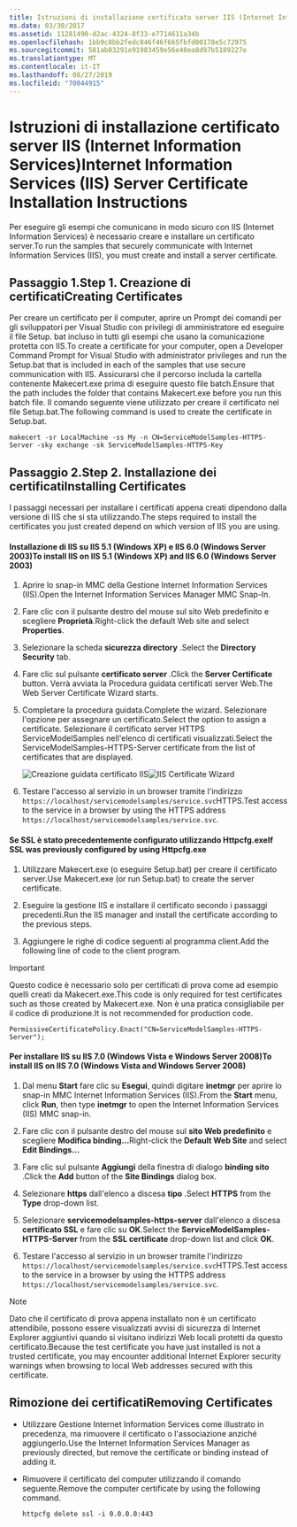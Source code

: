 ```yaml
---
title: Istruzioni di installazione certificato server IIS (Internet Information Services)
ms.date: 03/30/2017
ms.assetid: 11281490-d2ac-4324-8f33-e7714611a34b
ms.openlocfilehash: 1bb9c8bb2fedc846f46f665fbfd00178e5c72975
ms.sourcegitcommit: 581ab03291e91983459e56e40ea8d97b5189227e
ms.translationtype: MT
ms.contentlocale: it-IT
ms.lasthandoff: 08/27/2019
ms.locfileid: "70044915"
---
```

# <a name="internet-information-services-iis-server-certificate-installation-instructions"></a><span data-ttu-id="64246-102">Istruzioni di installazione certificato server IIS (Internet Information Services)</span><span class="sxs-lookup"><span data-stu-id="64246-102">Internet Information Services (IIS) Server Certificate Installation Instructions</span></span>
<span data-ttu-id="64246-103">Per eseguire gli esempi che comunicano in modo sicuro con IIS (Internet Information Services) è necessario creare e installare un certificato server.</span><span class="sxs-lookup"><span data-stu-id="64246-103">To run the samples that securely communicate with Internet Information Services (IIS), you must create and install a server certificate.</span></span>  
  
## <a name="step-1-creating-certificates"></a><span data-ttu-id="64246-104">Passaggio 1.</span><span class="sxs-lookup"><span data-stu-id="64246-104">Step 1.</span></span> <span data-ttu-id="64246-105">Creazione di certificati</span><span class="sxs-lookup"><span data-stu-id="64246-105">Creating Certificates</span></span>  
 <span data-ttu-id="64246-106">Per creare un certificato per il computer, aprire un Prompt dei comandi per gli sviluppatori per Visual Studio con privilegi di amministratore ed eseguire il file Setup. bat incluso in tutti gli esempi che usano la comunicazione protetta con IIS.</span><span class="sxs-lookup"><span data-stu-id="64246-106">To create a certificate for your computer, open a Developer Command Prompt for Visual Studio with administrator privileges and run the Setup.bat that is included in each of the samples that use secure communication with IIS.</span></span> <span data-ttu-id="64246-107">Assicurarsi che il percorso includa la cartella contenente Makecert.exe prima di eseguire questo file batch.</span><span class="sxs-lookup"><span data-stu-id="64246-107">Ensure that the path includes the folder that contains Makecert.exe before you run this batch file.</span></span> <span data-ttu-id="64246-108">Il comando seguente viene utilizzato per creare il certificato nel file Setup.bat.</span><span class="sxs-lookup"><span data-stu-id="64246-108">The following command is used to create the certificate in Setup.bat.</span></span>  
  
```  
makecert -sr LocalMachine -ss My -n CN=ServiceModelSamples-HTTPS-Server -sky exchange -sk ServiceModelSamples-HTTPS-Key  
```  
  
## <a name="step-2-installing-certificates"></a><span data-ttu-id="64246-109">Passaggio 2.</span><span class="sxs-lookup"><span data-stu-id="64246-109">Step 2.</span></span> <span data-ttu-id="64246-110">Installazione dei certificati</span><span class="sxs-lookup"><span data-stu-id="64246-110">Installing Certificates</span></span>  
 <span data-ttu-id="64246-111">I passaggi necessari per installare i certificati appena creati dipendono dalla versione di IIS che si sta utilizzando.</span><span class="sxs-lookup"><span data-stu-id="64246-111">The steps required to install the certificates you just created depend on which version of IIS you are using.</span></span>  
  
#### <a name="to-install-iis-on-iis-51-windows-xp-and-iis-60-windows-server-2003"></a><span data-ttu-id="64246-112">Installazione di IIS su IIS 5.1 (Windows XP) e IIS 6.0 (Windows Server 2003)</span><span class="sxs-lookup"><span data-stu-id="64246-112">To install IIS on IIS 5.1 (Windows XP) and IIS 6.0 (Windows Server 2003)</span></span>  
  
1. <span data-ttu-id="64246-113">Aprire lo snap-in MMC della Gestione Internet Information Services (IIS).</span><span class="sxs-lookup"><span data-stu-id="64246-113">Open the Internet Information Services Manager MMC Snap-In.</span></span>  
  
2. <span data-ttu-id="64246-114">Fare clic con il pulsante destro del mouse sul sito Web predefinito e scegliere **Proprietà**.</span><span class="sxs-lookup"><span data-stu-id="64246-114">Right-click the default Web site and select **Properties**.</span></span>  
  
3. <span data-ttu-id="64246-115">Selezionare la scheda **sicurezza directory** .</span><span class="sxs-lookup"><span data-stu-id="64246-115">Select the **Directory Security** tab.</span></span>  
  
4. <span data-ttu-id="64246-116">Fare clic sul pulsante **certificato server** .</span><span class="sxs-lookup"><span data-stu-id="64246-116">Click the **Server Certificate** button.</span></span> <span data-ttu-id="64246-117">Verrà avviata la Procedura guidata certificati server Web.</span><span class="sxs-lookup"><span data-stu-id="64246-117">The Web Server Certificate Wizard starts.</span></span>  
  
5. <span data-ttu-id="64246-118">Completare la procedura guidata.</span><span class="sxs-lookup"><span data-stu-id="64246-118">Complete the wizard.</span></span> <span data-ttu-id="64246-119">Selezionare l'opzione per assegnare un certificato.</span><span class="sxs-lookup"><span data-stu-id="64246-119">Select the option to assign a certificate.</span></span> <span data-ttu-id="64246-120">Selezionare il certificato server HTTPS ServiceModelSamples nell'elenco di certificati visualizzati.</span><span class="sxs-lookup"><span data-stu-id="64246-120">Select the ServiceModelSamples-HTTPS-Server certificate from the list of certificates that are displayed.</span></span>  
  
     <span data-ttu-id="64246-121">![Creazione guidata certificato IIS](../../../../docs/framework/wcf/samples/media/iiscertificate-wizard.GIF "IISCertificate_Wizard")</span><span class="sxs-lookup"><span data-stu-id="64246-121">![IIS Certificate Wizard](../../../../docs/framework/wcf/samples/media/iiscertificate-wizard.GIF "IISCertificate_Wizard")</span></span>  
  
6. <span data-ttu-id="64246-122">Testare l'accesso al servizio in un browser tramite l'indirizzo `https://localhost/servicemodelsamples/service.svc`HTTPS.</span><span class="sxs-lookup"><span data-stu-id="64246-122">Test access to the service in a browser by using the HTTPS address `https://localhost/servicemodelsamples/service.svc`.</span></span>  
  
#### <a name="if-ssl-was-previously-configured-by-using-httpcfgexe"></a><span data-ttu-id="64246-123">Se SSL è stato precedentemente configurato utilizzando Httpcfg.exe</span><span class="sxs-lookup"><span data-stu-id="64246-123">If SSL was previously configured by using Httpcfg.exe</span></span>  
  
1. <span data-ttu-id="64246-124">Utilizzare Makecert.exe (o eseguire Setup.bat) per creare il certificato server.</span><span class="sxs-lookup"><span data-stu-id="64246-124">Use Makecert.exe (or run Setup.bat) to create the server certificate.</span></span>  
  
2. <span data-ttu-id="64246-125">Eseguire la gestione IIS e installare il certificato secondo i passaggi precedenti.</span><span class="sxs-lookup"><span data-stu-id="64246-125">Run the IIS manager and install the certificate according to the previous steps.</span></span>  
  
3. <span data-ttu-id="64246-126">Aggiungere le righe di codice seguenti al programma client.</span><span class="sxs-lookup"><span data-stu-id="64246-126">Add the following line of code to the client program.</span></span>  
  
> [!IMPORTANT]
> <span data-ttu-id="64246-127">Questo codice è necessario solo per certificati di prova come ad esempio quelli creati da Makecert.exe.</span><span class="sxs-lookup"><span data-stu-id="64246-127">This code is only required for test certificates such as those created by Makecert.exe.</span></span> <span data-ttu-id="64246-128">Non è una pratica consigliabile per il codice di produzione.</span><span class="sxs-lookup"><span data-stu-id="64246-128">It is not recommended for production code.</span></span>  
  
```  
PermissiveCertificatePolicy.Enact("CN=ServiceModelSamples-HTTPS-Server");  
```  
  
#### <a name="to-install-iis-on-iis-70-windows-vista-and-windows-server-2008"></a><span data-ttu-id="64246-129">Per installare IIS su IIS 7.0 (Windows Vista e Windows Server 2008)</span><span class="sxs-lookup"><span data-stu-id="64246-129">To install IIS on IIS 7.0 (Windows Vista and Windows Server 2008)</span></span>  
  
1. <span data-ttu-id="64246-130">Dal menu **Start** fare clic su **Esegui**, quindi digitare **inetmgr** per aprire lo snap-in MMC Internet Information Services (IIS).</span><span class="sxs-lookup"><span data-stu-id="64246-130">From the **Start** menu, click **Run**, then type **inetmgr** to open the Internet Information Services (IIS) MMC snap-in.</span></span>  
  
2. <span data-ttu-id="64246-131">Fare clic con il pulsante destro del mouse sul **sito Web predefinito** e scegliere **Modifica binding...**</span><span class="sxs-lookup"><span data-stu-id="64246-131">Right-click the **Default Web Site** and select **Edit Bindings…**</span></span>  
  
3. <span data-ttu-id="64246-132">Fare clic sul pulsante **Aggiungi** della finestra di dialogo **binding sito** .</span><span class="sxs-lookup"><span data-stu-id="64246-132">Click the **Add** button of the **Site Bindings** dialog box.</span></span>  
  
4. <span data-ttu-id="64246-133">Selezionare **https** dall'elenco a discesa **tipo** .</span><span class="sxs-lookup"><span data-stu-id="64246-133">Select **HTTPS** from the **Type** drop-down list.</span></span>  
  
5. <span data-ttu-id="64246-134">Selezionare **servicemodelsamples-https-server** dall'elenco a discesa **certificato SSL** e fare clic su **OK**.</span><span class="sxs-lookup"><span data-stu-id="64246-134">Select the **ServiceModelSamples-HTTPS-Server** from the **SSL certificate** drop-down list and click **OK**.</span></span>  
  
6. <span data-ttu-id="64246-135">Testare l'accesso al servizio in un browser tramite l'indirizzo `https://localhost/servicemodelsamples/service.svc`HTTPS.</span><span class="sxs-lookup"><span data-stu-id="64246-135">Test access to the service in a browser by using the HTTPS address `https://localhost/servicemodelsamples/service.svc`.</span></span>  
  
> [!NOTE]
> <span data-ttu-id="64246-136">Dato che il certificato di prova appena installato non è un certificato attendibile, possono essere visualizzati avvisi di sicurezza di Internet Explorer aggiuntivi quando si visitano indirizzi Web locali protetti da questo certificato.</span><span class="sxs-lookup"><span data-stu-id="64246-136">Because the test certificate you have just installed is not a trusted certificate, you may encounter additional Internet Explorer security warnings when browsing to local Web addresses secured with this certificate.</span></span>  
  
## <a name="removing-certificates"></a><span data-ttu-id="64246-137">Rimozione dei certificati</span><span class="sxs-lookup"><span data-stu-id="64246-137">Removing Certificates</span></span>  
  
- <span data-ttu-id="64246-138">Utilizzare Gestione Internet Information Services come illustrato in precedenza, ma rimuovere il certificato o l'associazione anziché aggiungerlo.</span><span class="sxs-lookup"><span data-stu-id="64246-138">Use the Internet Information Services Manager as previously directed, but remove the certificate or binding instead of adding it.</span></span>  
  
- <span data-ttu-id="64246-139">Rimuovere il certificato del computer utilizzando il comando seguente.</span><span class="sxs-lookup"><span data-stu-id="64246-139">Remove the computer certificate by using the following command.</span></span>  
  
    ```  
    httpcfg delete ssl -i 0.0.0.0:443  
    ```
